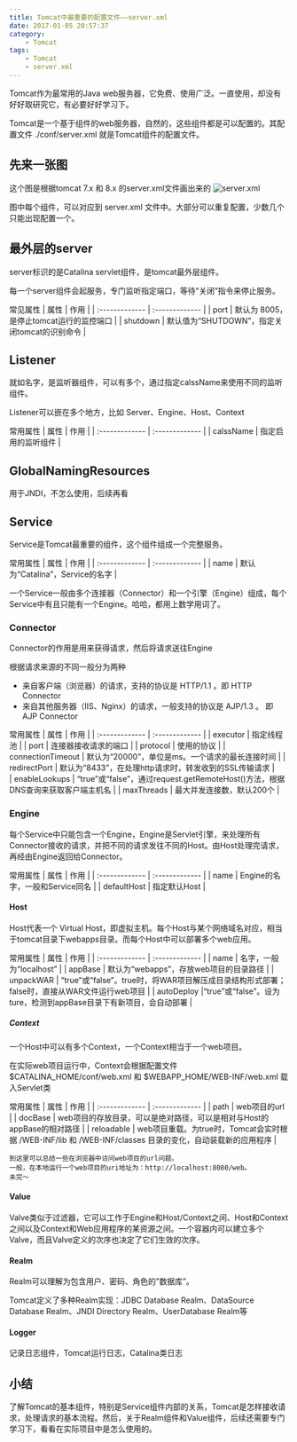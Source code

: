 ```yaml
---
title: Tomcat中最重要的配置文件——server.xml
date: 2017-01-05 20:57:37
category:
    - Tomcat
tags:
    - Tomcat
    - server.xml
---
```

Tomcat作为最常用的Java web服务器，它免费、使用广泛。一直使用，却没有好好取研究它，有必要好好学习下。

Tomcat是一个基于组件的web服务器，自然的，这些组件都是可以配置的。其配置文件 ./conf/server.xml 就是Tomcat组件的配置文件。

## 先来一张图
这个图是根据tomcat 7.x 和 8.x 的server.xml文件画出来的
![server.xml](https://github.com/tks6754/Photos01/raw/master/tomcatserver.png)

图中每个组件，可以对应到 server.xml 文件中。大部分可以重复配置，少数几个只能出现配置一个。

<!-- more -->

## 最外层的server
server标识的是Catalina servlet组件，是tomcat最外层组件。

每一个server组件会起服务，专门监听指定端口，等待“关闭”指令来停止服务。

常见属性
| 属性 | 作用     |
| :------------- | :------------- |
| port       | 默认为 8005，是停止tomcat运行的监控端口       |
| shutdown  | 默认值为“SHUTDOWN”，指定关闭tomcat的识别命令  |

## Listener
就如名字，是监听器组件，可以有多个，通过指定calssName来使用不同的监听组件。

Listener可以嵌在多个地方，比如 Server、Engine、Host、Context

常用属性
| 属性 | 作用     |
| :------------- | :------------- |
| calssName    | 指定启用的监听组件  |

## GlobalNamingResources
用于JNDI，不怎么使用，后续再看

## Service
Service是Tomcat最重要的组件，这个组件组成一个完整服务。

常用属性
| 属性 | 作用     |
| :------------- | :------------- |
| name   | 默认为“Catalina”，Service的名字   |

一个Service一般由多个连接器（Connector）和一个引擎（Engine）组成，每个Service中有且只能有一个Engine。哈哈，都用上数学用词了。

### Connector
Connector的作用是用来获得请求，然后将请求送往Engine

根据请求来源的不同一般分为两种
- 来自客户端（浏览器）的请求，支持的协议是 HTTP/1.1 。即 HTTP Connector
- 来自其他服务器（IIS、Nginx）的请求，一般支持的协议是 AJP/1.3 。 即 AJP Connector

常用属性
| 属性 | 作用     |
| :------------- | :------------- |
| executor   | 指定线程池   |
| port  | 连接器接收请求的端口  |
| protocol  | 使用的协议  |
| connectionTimeout    | 默认为“20000”，单位是ms。一个请求的最长连接时间   |
| redirectPort  | 默认为“8433”，在处理http请求时，转发收到的SSL传输请求  |   
| enableLookups | “true”或“false”，通过request.getRemoteHost()方法，根据DNS查询来获取客户端主机名  |
| maxThreads  | 最大并发连接数，默认200个  |


### Engine
每个Service中只能包含一个Engine，Engine是Servlet引擎，来处理所有Connector接收的请求，并把不同的请求发往不同的Host。由Host处理完请求，再经由Engine返回给Connector。

常用属性
| 属性 | 作用     |
| :------------- | :------------- |
| name | Engine的名字，一般和Service同名    |
| defaultHost  |  指定默认Host   |

#### Host
Host代表一个 Virtual Host，即虚拟主机。每个Host与某个网络域名对应，相当于tomcat目录下webapps目录。而每个Host中可以部署多个web应用。

常用属性
| 属性 | 作用     |
| :------------- | :------------- |
| name  | 名字，一般为“localhost”  |
| appBase  | 默认为“webapps”，存放web项目的目录路径  |
| unpackWAR  | “true”或“false”。true时，将WAR项目解压成目录结构形式部署；false时，直接从WAR文件运行web项目  |
| autoDeploy |“true”或“false”。设为ture，检测到appBase目录下有新项目，会自动部署  |

##### Context
一个Host中可以有多个Context，一个Context相当于一个web项目。

在实际web项目运行中，Context会根据配置文件 $CATALINA_HOME/conf/web.xml 和 $WEBAPP_HOME/WEB-INF/web.xml 载入Servlet类

常用属性
| 属性 | 作用     |
| :------------- | :------------- |
| path  | web项目的url  |
| docBase | web项目的存放目录，可以是绝对路径，可以是相对与Host的appBase的相对路径  |
| reloadable | web项目重载。为true时，Tomcat会实时根据 /WEB-INF/lib 和 /WEB-INF/classes 目录的变化，自动装载新的应用程序  |

```
到这里可以总结一些在浏览器中访问web项目的url问题。
一般，在本地运行一个web项目的uri地址为：http://localhost:8080/web。
未完～
```

#### Value
Valve类似于过滤器，它可以工作于Engine和Host/Context之间、Host和Context之间以及Context和Web应用程序的某资源之间。一个容器内可以建立多个Valve，而且Valve定义的次序也决定了它们生效的次序。

#### Realm
Realm可以理解为包含用户、密码、角色的”数据库”。

Tomcat定义了多种Realm实现：JDBC Database Realm、DataSource Database Realm、JNDI Directory Realm、UserDatabase Realm等

#### Logger
记录日志组件，Tomcat运行日志，Catalina类日志


## 小结
了解Tomcat的基本组件，特别是Service组件内部的关系，Tomcat是怎样接收请求，处理请求的基本流程。然后，关于Realm组件和Value组件，后续还需要专门学习下，看看在实际项目中是怎么使用的。
